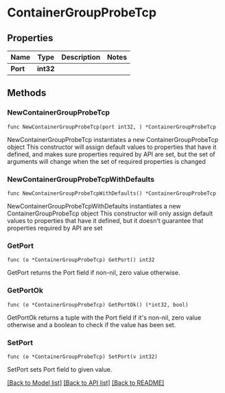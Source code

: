 # ContainerGroupProbeTcp

## Properties

Name | Type | Description | Notes
------------ | ------------- | ------------- | -------------
**Port** | **int32** |  | 

## Methods

### NewContainerGroupProbeTcp

`func NewContainerGroupProbeTcp(port int32, ) *ContainerGroupProbeTcp`

NewContainerGroupProbeTcp instantiates a new ContainerGroupProbeTcp object
This constructor will assign default values to properties that have it defined,
and makes sure properties required by API are set, but the set of arguments
will change when the set of required properties is changed

### NewContainerGroupProbeTcpWithDefaults

`func NewContainerGroupProbeTcpWithDefaults() *ContainerGroupProbeTcp`

NewContainerGroupProbeTcpWithDefaults instantiates a new ContainerGroupProbeTcp object
This constructor will only assign default values to properties that have it defined,
but it doesn't guarantee that properties required by API are set

### GetPort

`func (o *ContainerGroupProbeTcp) GetPort() int32`

GetPort returns the Port field if non-nil, zero value otherwise.

### GetPortOk

`func (o *ContainerGroupProbeTcp) GetPortOk() (*int32, bool)`

GetPortOk returns a tuple with the Port field if it's non-nil, zero value otherwise
and a boolean to check if the value has been set.

### SetPort

`func (o *ContainerGroupProbeTcp) SetPort(v int32)`

SetPort sets Port field to given value.



[[Back to Model list]](../README.md#documentation-for-models) [[Back to API list]](../README.md#documentation-for-api-endpoints) [[Back to README]](../README.md)


